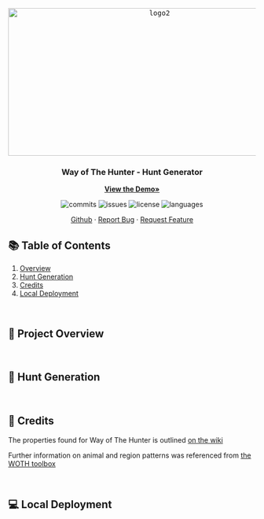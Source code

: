 <div align="center">
  <kbd> <img width="600" height="300" alt="logo2" src="https://github.com/user-attachments/assets/7dabb7fd-4e1f-4343-8077-de69691d1c42" /> </kbd>

  <h3 align="center">Way of The Hunter - Hunt Generator</h3>

  <a href="https://jackson-wozniak.github.io/woth-hunt-generator/"><strong>View the Demo»</strong></a>
    </br>
    <p>
      <img src="https://img.shields.io/github/commit-activity/m/Jackson-Wozniak/woth-hunt-generator" alt="commits" />
      <img src="https://img.shields.io/github/issues/Jackson-Wozniak/woth-hunt-generator" alt="issues" />
      <img src="https://img.shields.io/github/license/Jackson-Wozniak/woth-hunt-generator" alt="license" />
      <img src="https://img.shields.io/github/languages/count/Jackson-Wozniak/woth-hunt-generator?color=brightgreen" alt="languages" />
    </p> 
    <a href="https://github.com/Jackson-Wozniak">Github</a>
    ·
    <a href="https://github.com/Jackson-Wozniak/woth-hunt-generator/issues">Report Bug</a>
    ·
    <a href="https://github.com/Jackson-Wozniak/woth-hunt-generator/issues">Request Feature</a>
</div>

## :books: Table of Contents

<ol>
    <li><a href="#overview">Overview</a></li>
    <li><a href="#hunt-generation">Hunt Generation</a></li>
    <li><a href="#credits">Credits</a></li>
    <li><a href="#local-deployment">Local Deployment</a></li>
</ol>    

<br/> 
<!-- -------------------------------------------------------------------------------------------------------------------------------------------- -->

## 📔 Project Overview <a id="overview"></a>

<br/> 
<!-- -------------------------------------------------------------------------------------------------------------------------------------------- -->

## 🐂 Hunt Generation <a id="hunt-generation"></a>


<br/> 
<!-- -------------------------------------------------------------------------------------------------------------------------------------------- -->

## 👏 Credits <a id="credits"></a>

The properties found for Way of The Hunter is outlined [on the wiki](https://way-of-the-hunter.fandom.com/wiki)

Further information on animal and region patterns was referenced from [the WOTH toolbox](https://codeaid.github.io/woth-toolbox/animals)

<br/> 
<!-- -------------------------------------------------------------------------------------------------------------------------------------------- -->

## 💻 Local Deployment <a id="local-deployment"></a>

